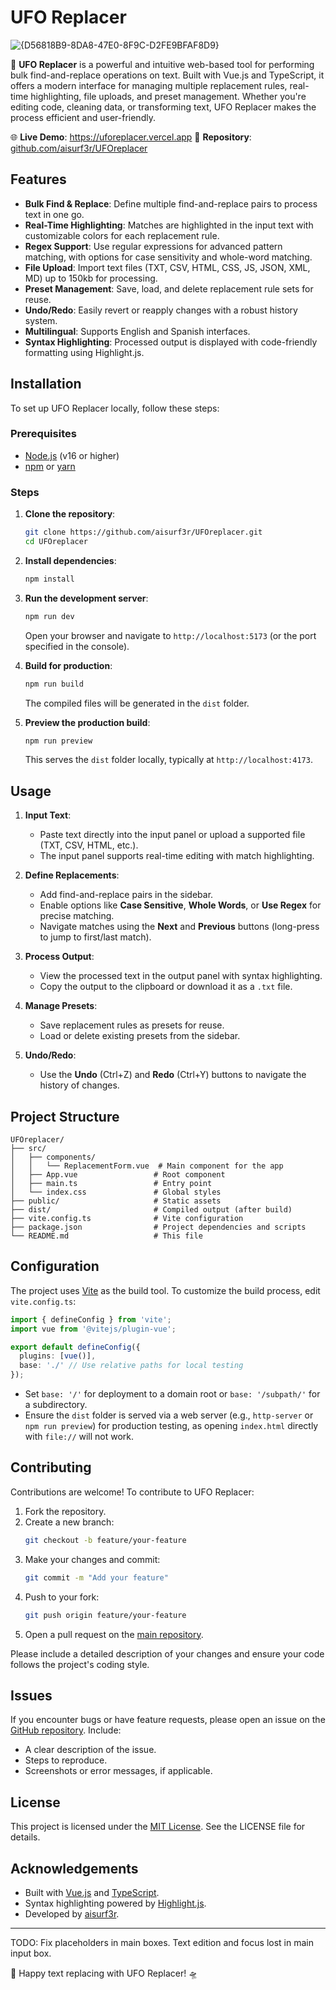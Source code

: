 # UFO Replacer

![{D56818B9-8DA8-47E0-8F9C-D2FE9BFAF8D9}](https://github.com/user-attachments/assets/c71cf01f-e04c-45fb-9692-7d8f1d194ccc)



🔎 **UFO Replacer** is a powerful and intuitive web-based tool for performing bulk find-and-replace operations on text. Built with Vue.js and TypeScript, it offers a modern interface for managing multiple replacement rules, real-time highlighting, file uploads, and preset management. Whether you're editing code, cleaning data, or transforming text, UFO Replacer makes the process efficient and user-friendly.

🌐 **Live Demo**: https://uforeplacer.vercel.app
📂 **Repository**: [github.com/aisurf3r/UFOreplacer](https://github.com/aisurf3r/UFOreplacer)

## Features

- **Bulk Find & Replace**: Define multiple find-and-replace pairs to process text in one go.
- **Real-Time Highlighting**: Matches are highlighted in the input text with customizable colors for each replacement rule.
- **Regex Support**: Use regular expressions for advanced pattern matching, with options for case sensitivity and whole-word matching.
- **File Upload**: Import text files (TXT, CSV, HTML, CSS, JS, JSON, XML, MD) up to 150kb for processing.
- **Preset Management**: Save, load, and delete replacement rule sets for reuse.
- **Undo/Redo**: Easily revert or reapply changes with a robust history system.
- **Multilingual**: Supports English and Spanish interfaces.
- **Syntax Highlighting**: Processed output is displayed with code-friendly formatting using Highlight.js.

## Installation

To set up UFO Replacer locally, follow these steps:

### Prerequisites
- [Node.js](https://nodejs.org/) (v16 or higher)
- [npm](https://www.npmjs.com/) or [yarn](https://yarnpkg.com/)

### Steps
1. **Clone the repository**:
   ```bash
   git clone https://github.com/aisurf3r/UFOreplacer.git
   cd UFOreplacer
   ```

2. **Install dependencies**:
   ```bash
   npm install
   ```

3. **Run the development server**:
   ```bash
   npm run dev
   ```
   Open your browser and navigate to `http://localhost:5173` (or the port specified in the console).

4. **Build for production**:
   ```bash
   npm run build
   ```
   The compiled files will be generated in the `dist` folder.

5. **Preview the production build**:
   ```bash
   npm run preview
   ```
   This serves the `dist` folder locally, typically at `http://localhost:4173`.

## Usage

1. **Input Text**:
   - Paste text directly into the input panel or upload a supported file (TXT, CSV, HTML, etc.).
   - The input panel supports real-time editing with match highlighting.

2. **Define Replacements**:
   - Add find-and-replace pairs in the sidebar.
   - Enable options like **Case Sensitive**, **Whole Words**, or **Use Regex** for precise matching.
   - Navigate matches using the **Next** and **Previous** buttons (long-press to jump to first/last match).

3. **Process Output**:
   - View the processed text in the output panel with syntax highlighting.
   - Copy the output to the clipboard or download it as a `.txt` file.

4. **Manage Presets**:
   - Save replacement rules as presets for reuse.
   - Load or delete existing presets from the sidebar.

5. **Undo/Redo**:
   - Use the **Undo** (Ctrl+Z) and **Redo** (Ctrl+Y) buttons to navigate the history of changes.

## Project Structure

```
UFOreplacer/
├── src/
│   ├── components/
│   │   └── ReplacementForm.vue  # Main component for the app
│   ├── App.vue                 # Root component
│   ├── main.ts                 # Entry point
│   └── index.css               # Global styles
├── public/                     # Static assets
├── dist/                       # Compiled output (after build)
├── vite.config.ts              # Vite configuration
├── package.json                # Project dependencies and scripts
└── README.md                   # This file
```

## Configuration

The project uses [Vite](https://vitejs.dev/) as the build tool. To customize the build process, edit `vite.config.ts`:

```typescript
import { defineConfig } from 'vite';
import vue from '@vitejs/plugin-vue';

export default defineConfig({
  plugins: [vue()],
  base: './' // Use relative paths for local testing
});
```

- Set `base: '/'` for deployment to a domain root or `base: '/subpath/'` for a subdirectory.
- Ensure the `dist` folder is served via a web server (e.g., `http-server` or `npm run preview`) for production testing, as opening `index.html` directly with `file://` will not work.

## Contributing

Contributions are welcome! To contribute to UFO Replacer:

1. Fork the repository.
2. Create a new branch:
   ```bash
   git checkout -b feature/your-feature
   ```
3. Make your changes and commit:
   ```bash
   git commit -m "Add your feature"
   ```
4. Push to your fork:
   ```bash
   git push origin feature/your-feature
   ```
5. Open a pull request on the [main repository](https://github.com/aisurf3r/UFOreplacer).

Please include a detailed description of your changes and ensure your code follows the project's coding style.

## Issues

If you encounter bugs or have feature requests, please open an issue on the [GitHub repository](https://github.com/aisurf3r/UFOreplacer/issues). Include:
- A clear description of the issue.
- Steps to reproduce.
- Screenshots or error messages, if applicable.

## License

This project is licensed under the [MIT License](LICENSE). See the LICENSE file for details.

## Acknowledgements

- Built with [Vue.js](https://vuejs.org/) and [TypeScript](https://www.typescriptlang.org/).
- Syntax highlighting powered by [Highlight.js](https://highlightjs.org/).
- Developed by [aisurf3r](https://github.com/aisurf3r).

---
TODO: Fix placeholders in main boxes.
      Text edition and focus lost in main input box.

🚀 Happy text replacing with UFO Replacer! 🛸
